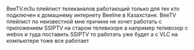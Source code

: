 BeeTV.m3u плейлист телеканалов работающий только для тех кто подключен к домашнему интернету Beeline в Казахстане.
BeeTV плейлист по неизвестной мне причине не хочет работать с приложением SSIPTV на старом телевизоре а например теливозор с webos и туда поставить SSIPTV то работать уже будет а с VLC на компьютере тоже все работает
